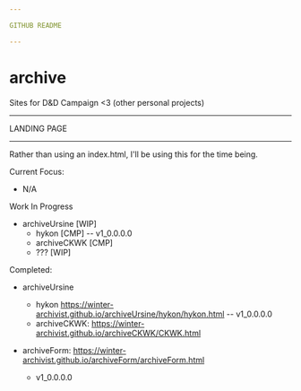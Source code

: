 ```yaml
---

GITHUB README

---
```


# archive

Sites for D&D Campaign <3 (other personal projects)

---

LANDING PAGE

---

Rather than using an index.html, I'll be using this for the time being.

Current Focus: 
* N/A

Work In Progress
* archiveUrsine [WIP]
  - hykon [CMP]
    -- v1_0.0.0.0
  - archiveCKWK [CMP]
  - ??? [WIP]

Completed:
* archiveUrsine
  - hykon https://winter-archivist.github.io/archiveUrsine/hykon/hykon.html
    -- v1_0.0.0.0
  - archiveCKWK: https://winter-archivist.github.io/archiveCKWK/CKWK.html

* archiveForm: https://winter-archivist.github.io/archiveForm/archiveForm.html
  - v1_0.0.0.0